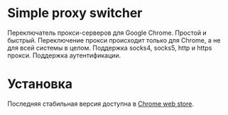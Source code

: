 # Simple proxy switcher
Переключатель прокси-серверов для Google Chrome. Простой и быстрый. Переключение прокси происходит только для Chrome, а не для всей системы в целом. Поддержка socks4, socks5, http и https прокси. Поддержка аутентификации.

# Установка
Последняя стабильная версия доступна в [Сhrome web store](https://chrome.google.com/webstore/detail/simple-proxy-switcher/).
